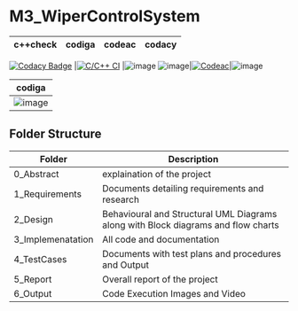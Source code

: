 # M3_WiperControlSystem



|c++check|codiga|codeac|codacy|
---|---|---|---|
[![Codacy Badge](https://api.codacy.com/project/badge/Grade/dd31b95da8354981bfd9f7ef2e3dc330)](https://app.codacy.com/gh/SreeLikitha/M3_WiperControlSystem?utm_source=github.com&utm_medium=referral&utm_content=SreeLikitha/M3_WiperControlSystem&utm_campaign=Badge_Grade_Settings)
|[![C/C++ CI](https://github.com/SreeLikitha/M2_TemperatureMonitoringSystem/actions/workflows/c-build.yml/badge.svg)](https://github.com/SreeLikitha/M2_TemperatureMonitoringSystem/actions/workflows/c-build.yml) |![image](https://user-images.githubusercontent.com/101239044/168314106-36551d1d-5955-44c0-a945-a34e7020dbea.png) ![image](https://user-images.githubusercontent.com/101239044/168314195-4feac4bb-ace0-41c7-8999-9d6bb328959e.png)|[![Codeac](https://static.codeac.io/badges/2-491386982.svg "Codeac")](https://app.codeac.io/github/SreeLikitha/M3_WiperControlSystem)|![image](https://user-images.githubusercontent.com/101239044/168314465-7b44a837-0f4d-4398-bb2d-6aa5430206a5.png)



|codiga|
--|
|![image](https://user-images.githubusercontent.com/101239044/168411102-c9371ec8-06d8-49f7-922b-d9fee732df5b.png)



## **Folder Structure**

<html>
<body>
<!--StartFragment-->

Folder | Description
-- | --
0_Abstract | explaination of the project
1_Requirements | Documents detailing requirements and research
2_Design | Behavioural and Structural UML Diagrams along with Block diagrams and flow charts
3_Implemenatation | All code and documentation
4_TestCases | Documents with test plans and procedures and Output
5_Report | Overall report of the project
6_Output | Code Execution Images and Video

<!--EndFragment-->
</body>
</html>